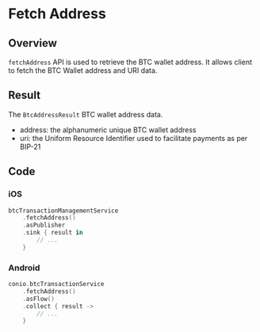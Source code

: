 # Fetch Address 

## Overview

`fetchAddress` API is used to retrieve the BTC wallet address. It allows client to fetch the BTC Wallet address and URI data.

## Result

The `BtcAddressResult` BTC wallet address data.

- address: the alphanumeric unique BTC wallet address
- uri: the Uniform Resource Identifier used to facilitate payments as per BIP-21

## Code

### iOS
```swift
btcTransactionManagementService
	.fetchAddress()
	.asPublisher
	.sink { result in 
		// ...
	}
```

### Android
```kotlin
conio.btcTransactionService
	.fetchAddress()
	.asFlow()
	.collect { result ->
		// ...
	}
```